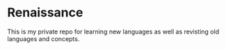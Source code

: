 Renaissance
===========

This is my private repo for learning new languages as well as revisting 
old languages and concepts. 
